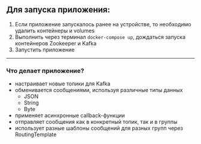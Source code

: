 ## Для запуска приложения:

1. Если приложение запускалось ранее на устройстве, то необходимо удалить контейнеры и volumes  
2. Выполнить через терминал `docker-compose up`, дождаться запуска контейнеров Zookeeper и Kafka  
3. Запустить приложение
---
### Что делает приложение?  
- настраивает новые топики для Kafka
- обменивается сообщениями, используя различные типы данных
  - JSON
  - String
  - Byte
- применяет асинхронные callback-функции
- отправляет сообщения как в конкретный топик, так и в группы
- использует разные шаблоны сообщений для разных групп через RoutingTemplate